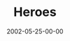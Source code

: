 ---
layout: message
category: message
series: "Icons"
title: "Heroes"
date: 2002-05-25-00-00
message_id: 280
---